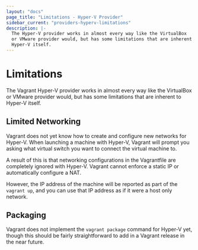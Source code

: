```yaml
---
layout: "docs"
page_title: "Limitations - Hyper-V Provider"
sidebar_current: "providers-hyperv-limitations"
description: |-
  The Hyper-V provider works in almost every way like the VirtualBox
  or VMware provider would, but has some limitations that are inherent to
  Hyper-V itself.
---
```


# Limitations

The Vagrant Hyper-V provider works in almost every way like the VirtualBox
or VMware provider would, but has some limitations that are inherent to
Hyper-V itself.

## Limited Networking

Vagrant does not yet know how to create and configure new networks for
Hyper-V. When launching a machine with Hyper-V, Vagrant will prompt you
asking what virtual switch you want to connect the virtual machine to.

A result of this is that networking configurations in the Vagrantfile
are completely ignored with Hyper-V. Vagrant cannot enforce a static IP
or automatically configure a NAT.

However, the IP address of the machine will be reported as part of
the `vagrant up`, and you can use that IP address as if it were
a host only network.

## Packaging

Vagrant does not implement the `vagrant package` command for Hyper-V
yet, though this should be fairly straightforward to add in a Vagrant
release in the near future.

